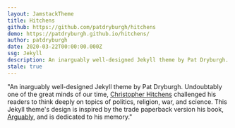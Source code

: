 ```yaml
---
layout: JamstackTheme
title: Hitchens
github: https://github.com/patdryburgh/hitchens
demo: https://patdryburgh.github.io/hitchens/
author: patdryburgh
date: 2020-03-22T00:00:00.000Z
ssg: Jekyll
description: An inarguably well-designed Jekyll theme by Pat Dryburgh.
stale: true
---
```

"An inarguably well-designed Jekyll theme by Pat Dryburgh. Undoubtably one of the great minds of our time, [Christopher Hitchens](https://en.wikipedia.org/wiki/Christopher_Hitchens) challenged his readers to think deeply on topics of politics, religion, war, and science. This Jekyll theme's design is inspired by the trade paperback version his book, [Arguably](https://en.wikipedia.org/wiki/Arguably), and is dedicated to his memory."
